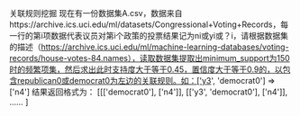 关联规则挖掘
现在有一份数据集A.csv，数据来自https://archive.ics.uci.edu/ml/datasets/Congressional+Voting+Records，每一行的第i项数据代表议员对第i个政策的投票结果记为ni或yi或？i，请根据数据集的描述（https://archive.ics.uci.edu/ml/machine-learning-databases/voting-records/house-votes-84.names），读取数据集提取出minimum_support为150时的频繁项集，然后求出此时支持度大于等于0.45，置信度大于等于0.9的，以包含republican0或democrat0为左边的关联规则。如：['y3', 'democrat0'] => ['n4']
结果返回格式为：
[[['democrat0'], ['n4']], [['y3', 'democrat0'], ['n4']], …… ]